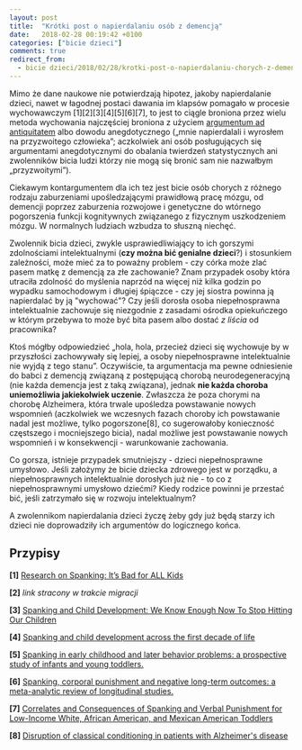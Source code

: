 ```yaml
---
layout: post
title:  "Krótki post o napierdalaniu osób z demencją"
date:   2018-02-28 00:19:42 +0100
categories: ["bicie dzieci"]
comments: true
redirect_from:
  - bicie dzieci/2018/02/28/krotki-post-o-napierdalaniu-chorych-z-demencja.html
---
```


Mimo że dane naukowe nie potwierdzają hipotez, jakoby napierdalanie dzieci, nawet w łagodnej postaci dawania im klapsów pomagało w procesie wychowawczym [1][2][3][4][5][6][7], to jest to ciągle broniona przez wielu metoda wychowania najczęściej broniona z użyciem [argumentum ad antiquitatem](https://pl.wikipedia.org/wiki/Argumentum_ad_traditionem) albo dowodu anegdotycznego („mnie napierdalali i wyrosłem na przyzwoitego człowieka”; aczkolwiek ani osób posługujących się argumentami anegdotycznymi do obalania twierdzeń statystycznych ani zwolenników bicia ludzi którzy nie mogą się bronić sam nie nazwałbym „przyzwoitymi”).

Ciekawym kontargumentem dla ich tez jest bicie osób chorych z różnego rodzaju zaburzeniami upośledzającymi prawidłową pracę mózgu, od demencji poprzez zaburzenia rozwojowe i genetyczne do wtórnego pogorszenia funkcji kognitywnych związanego z fizycznym uszkodzeniem mózgu. W normalnych ludziach wzbudza to słuszną niechęć.

Zwolennik bicia dzieci, zwykle usprawiedliwiający to ich gorszymi zdolnościami intelektualnymi (**czy można bić genialne dzieci**?) i stosunkiem zależności, może mieć za to poważny problem - czy córka może zlać pasem matkę z demencją za złe zachowanie? Znam przypadek osoby która utraciła zdolność do myślenia naprzód na więcej niż kilka godzin po wypadku samochodowym i długiej śpiączce - czy jej siostra powinna ją napierdalać by ją "wychować"? Czy jeśli dorosła osoba niepełnosprawna intelektualnie zachowuje się niezgodnie z zasadami ośrodka opiekuńczego w którym przebywa to może być bita pasem albo dostać _z liścia_ od pracownika? 

Ktoś mógłby odpowiedzieć „hola, hola, przecież dzieci się wychowuje by w przyszłości zachowywały się lepiej, a osoby niepełnosprawne intelektualnie nie wyjdą z tego stanu”. Oczywiście, ta argumentacja ma pewne odniesienie do babci z demencją związaną z postępującą chorobą neurodegeneracyjną (nie każda demencja jest z taką związana), jednak **nie każda choroba uniemożliwia jakiekolwiek uczenie**. Zwłaszcza że poza chorymi na chorobę Alzheimera, która trwale upośledza powstawanie nowych wspomnień (aczkolwiek we wczesnych fazach choroby ich powstawanie nadal jest możliwe, tylko pogorszone[8], co sugerowałoby konieczność częstszego i mocniejszego bicia), nadal możliwe jest powstawanie nowych wspomnień i w konsekwencji - warunkowanie zachowania.

Co gorsza, istnieje przypadek smutniejszy - dzieci niepełnosprawne umysłowo. Jeśli założymy że bicie dziecka zdrowego jest w porządku, a niepełnosprawnych intelektualnie dorosłych już nie - to co z niepełnosprawnymi umysłowo dziećmi? Kiedy rodzice powinni je przestać bić, jeśli zatrzymało się w rozwoju intelektualnym?

A zwolennikom napierdalania dzieci życzę żeby gdy już będą starzy ich dzieci nie doprowadziły ich argumentów do logicznego końca.

## Przypisy

**[1]** [Research on Spanking: It’s Bad for ALL Kids](https://www.psychologytoday.com/blog/moral-landscapes/201309/research-spanking-it-s-bad-all-kids)

**[2]** _link stracony w trakcie migracji_

**[3]** [Spanking and Child Development: We Know Enough Now To Stop Hitting Our Children](http://www.ncbi.nlm.nih.gov/pmc/articles/PMC3768154/)

**[4]** [Spanking and child development across the first decade of life](http://www.ncbi.nlm.nih.gov/pubmed/24144718)

**[5]** [Spanking in early childhood and later behavior problems: a prospective study of infants and young toddlers.](http://www.ncbi.nlm.nih.gov/pubmed/15121948)

**[6]** [Spanking, corporal punishment and negative long-term outcomes: a meta-analytic review of longitudinal studies.](http://www.ncbi.nlm.nih.gov/pubmed/23274727)

**[7]** [Correlates and Consequences of Spanking and Verbal Punishment for Low-Income White, African American, and Mexican American Toddlers](http://www.ncbi.nlm.nih.gov/pmc/articles/PMC2987237/)

**[8]** [Disruption of classical conditioning in patients with Alzheimer's disease](https://www.sciencedirect.com/science/article/pii/0197458091900044)
